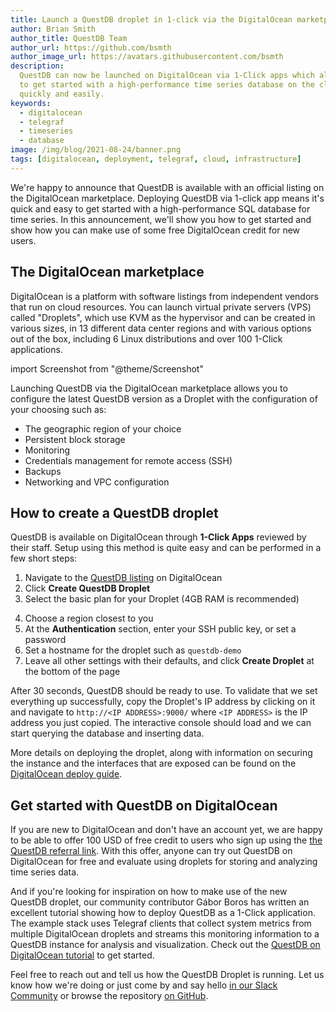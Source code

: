 ```yaml
---
title: Launch a QuestDB droplet in 1-click via the DigitalOcean marketplace
author: Brian Smith
author_title: QuestDB Team
author_url: https://github.com/bsmth
author_image_url: https://avatars.githubusercontent.com/bsmth
description:
  QuestDB can now be launched on DigitalOcean via 1-Click apps which allows you
  to get started with a high-performance time series database on the cloud
  quickly and easily.
keywords:
  - digitalocean
  - telegraf
  - timeseries
  - database
image: /img/blog/2021-08-24/banner.png
tags: [digitalocean, deployment, telegraf, cloud, infrastructure]
---
```


We're happy to announce that QuestDB is available with an official listing on
the DigitalOcean marketplace. Deploying QuestDB via 1-click app means it's quick
and easy to get started with a high-performance SQL database for time series. In
this announcement, we'll show you how to get started and show how you can make
use of some free DigitalOcean credit for new users.

<!--truncate-->

## The DigitalOcean marketplace

DigitalOcean is a platform with software listings from independent vendors that
run on cloud resources. You can launch virtual private servers (VPS) called
"Droplets", which use KVM as the hypervisor and can be created in various sizes,
in 13 different data center regions and with various options out of the box,
including 6 Linux distributions and over 100 1-Click applications.

import Screenshot from "@theme/Screenshot"

<Screenshot
  alt="A list of applications available on the DigitalOcean marketplace"
  height={591}
  src="/img/blog/2021-08-24/do-marketplace.png"
  width={650}
/>

Launching QuestDB via the DigitalOcean marketplace allows you to configure the
latest QuestDB version as a Droplet with the configuration of your choosing such
as:

- The geographic region of your choice
- Persistent block storage
- Monitoring
- Credentials management for remote access (SSH)
- Backups
- Networking and VPC configuration

## How to create a QuestDB droplet

QuestDB is available on DigitalOcean through **1-Click Apps** reviewed by their
staff. Setup using this method is quite easy and can be performed in a few short
steps:

1. Navigate to the
   [QuestDB listing](https://marketplace.digitalocean.com/apps/questdb?refcode=50d6b551562b)
   on DigitalOcean
2. Click **Create QuestDB Droplet**
3. Select the basic plan for your Droplet (4GB RAM is recommended)

<Screenshot
  alt="Choosing the RAM and CPU capacity for a QuestDB DigitalOcean Droplet"
  height={591}
  src="/img/tutorial/2021-07-09/choosing-droplet.png"
  width={770}
/>

4. Choose a region closest to you
5. At the **Authentication** section, enter your SSH public key, or set a
   password
6. Set a hostname for the droplet such as `questdb-demo`
7. Leave all other settings with their defaults, and click **Create Droplet** at
   the bottom of the page

<Screenshot
  alt="Finalizing the creation step of a DigitalOcean Droplet running QuestDB"
  height={591}
  src="/img/tutorial/2021-07-09/questdb-droplet.png"
  width={770}
/>

After 30 seconds, QuestDB should be ready to use. To validate that we set
everything up successfully, copy the Droplet's IP address by clicking on it and
navigate to `http://<IP ADDRESS>:9000/` where `<IP ADDRESS>` is the IP address
you just copied. The interactive console should load and we can start querying
the database and inserting data.

More details on deploying the droplet, along with information on securing the
instance and the interfaces that are exposed can be found on the
[DigitalOcean deploy guide](/docs/deployment/digitalocean).

## Get started with QuestDB on DigitalOcean

If you are new to DigitalOcean and don't have an account yet, we are happy to be
able to offer 100 USD of free credit to users who sign up using the
[the QuestDB referral link](https://m.do.co/c/50d6b551562b). With this offer,
anyone can try out QuestDB on DigitalOcean for free and evaluate using droplets
for storing and analyzing time series data.

And if you're looking for inspiration on how to make use of the new QuestDB
droplet, our community contributor Gábor Boros has written an excellent tutorial
showing how to deploy QuestDB as a 1-Click application. The example stack uses
Telegraf clients that collect system metrics from multiple DigitalOcean droplets
and streams this monitoring information to a QuestDB instance for analysis and
visualization. Check out the
[QuestDB on DigitalOcean tutorial](/tutorial/2021/07/09/telegraf-and-questdb-for-storing-metrics-in-a-timeseries-database)
to get started.

<Screenshot
  alt="A diagram showing system metrics collected by multiple Telegraf agents sent to QuestDB as a time series database for storage"
  height={591}
  src="/img/tutorial/2021-07-09/banner.png"
  width={770}
/>

Feel free to reach out and tell us how the QuestDB Droplet is running. Let us
know how we're doing or just come by and say hello
[in our Slack Community]({@slackUrl@}) or browse the repository
[on GitHub]({@githubUrl@}).
